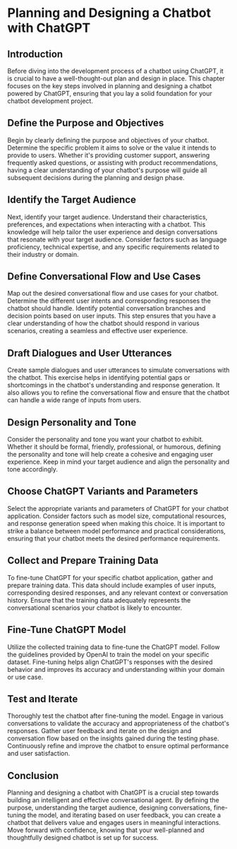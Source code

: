 # Planning and Designing a Chatbot with ChatGPT

## Introduction

Before diving into the development process of a chatbot using ChatGPT, it is crucial to have a well-thought-out plan and design in place. This chapter focuses on the key steps involved in planning and designing a chatbot powered by ChatGPT, ensuring that you lay a solid foundation for your chatbot development project.

## Define the Purpose and Objectives

Begin by clearly defining the purpose and objectives of your chatbot. Determine the specific problem it aims to solve or the value it intends to provide to users. Whether it's providing customer support, answering frequently asked questions, or assisting with product recommendations, having a clear understanding of your chatbot's purpose will guide all subsequent decisions during the planning and design phase.

## Identify the Target Audience

Next, identify your target audience. Understand their characteristics, preferences, and expectations when interacting with a chatbot. This knowledge will help tailor the user experience and design conversations that resonate with your target audience. Consider factors such as language proficiency, technical expertise, and any specific requirements related to their industry or domain.

## Define Conversational Flow and Use Cases

Map out the desired conversational flow and use cases for your chatbot. Determine the different user intents and corresponding responses the chatbot should handle. Identify potential conversation branches and decision points based on user inputs. This step ensures that you have a clear understanding of how the chatbot should respond in various scenarios, creating a seamless and effective user experience.

## Draft Dialogues and User Utterances

Create sample dialogues and user utterances to simulate conversations with the chatbot. This exercise helps in identifying potential gaps or shortcomings in the chatbot's understanding and response generation. It also allows you to refine the conversational flow and ensure that the chatbot can handle a wide range of inputs from users.

## Design Personality and Tone

Consider the personality and tone you want your chatbot to exhibit. Whether it should be formal, friendly, professional, or humorous, defining the personality and tone will help create a cohesive and engaging user experience. Keep in mind your target audience and align the personality and tone accordingly.

## Choose ChatGPT Variants and Parameters

Select the appropriate variants and parameters of ChatGPT for your chatbot application. Consider factors such as model size, computational resources, and response generation speed when making this choice. It is important to strike a balance between model performance and practical considerations, ensuring that your chatbot meets the desired performance requirements.

## Collect and Prepare Training Data

To fine-tune ChatGPT for your specific chatbot application, gather and prepare training data. This data should include examples of user inputs, corresponding desired responses, and any relevant context or conversation history. Ensure that the training data adequately represents the conversational scenarios your chatbot is likely to encounter.

## Fine-Tune ChatGPT Model

Utilize the collected training data to fine-tune the ChatGPT model. Follow the guidelines provided by OpenAI to train the model on your specific dataset. Fine-tuning helps align ChatGPT's responses with the desired behavior and improves its accuracy and understanding within your domain or use case.

## Test and Iterate

Thoroughly test the chatbot after fine-tuning the model. Engage in various conversations to validate the accuracy and appropriateness of the chatbot's responses. Gather user feedback and iterate on the design and conversation flow based on the insights gained during the testing phase. Continuously refine and improve the chatbot to ensure optimal performance and user satisfaction.

## Conclusion

Planning and designing a chatbot with ChatGPT is a crucial step towards building an intelligent and effective conversational agent. By defining the purpose, understanding the target audience, designing conversations, fine-tuning the model, and iterating based on user feedback, you can create a chatbot that delivers value and engages users in meaningful interactions. Move forward with confidence, knowing that your well-planned and thoughtfully designed chatbot is set up for success.
